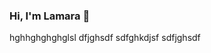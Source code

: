 ### Hi, I'm Lamara 👋
hghhghghghglsl
dfjghsdf
sdfghkdjsf
sdfjghsdf

<!--
**lamchik/lamchik** is a ✨ _special_ ✨ repository because its `README.md` (this file) appears on your GitHub profile.

**I'm junior front-end developer from Russia. 

:hammer: What I do? 
I create adaptive responsive single-page cross-browser web applications.

What I use:

-->
